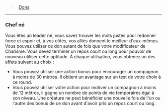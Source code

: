 ﻿> [Dons](hd_feats.md)

---

### Chef né

Vous êtes un leader né, vous savez trouver les mots justes pour redonner force et espoir et, à vos côtés, vos alliés donnent le meilleur d'eux-mêmes. Vous pouvez utiliser ce don autant de fois que votre modificateur de Charisme. Vous devez terminer un repos court ou long pour pouvoir de nouveau utiliser cette aptitude. À chaque utilisation, vous obtenez un des effets suivant au choix :

* Vous pouvez utiliser une action bonus pour encourager un compagnon à moins de 30 mètres. Il obtient un avantage sur un test de votre choix à ce round.
* Vous pouvez utiliser votre action pour motiver un compagnon à moins de 12 mètres, il gagne un nombre de points de vie temporaires égal à son niveau. Une créature ne peut bénéficier une nouvelle fois de l'un ou l'autre des bonus de ce don avant d'avoir pris un repos court ou long.

